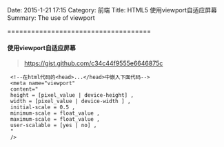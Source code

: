 Date: 2015-1-21 17:15
Category: 前端
Title: HTML5 使用viewport自适应屏幕
Summary: The use of viewport

====================================

#### 使用viewport自适应屏幕

> https://gist.github.com/c34c44f9555e6646875c

     <!--在html代码的<head>...</head>中嵌入下面代码-->
     <meta name="viewport"
     content="
     height = [pixel_value | device-height] ,
     width = [pixel_value | device-width ] ,
     initial-scale = 0.5 ,
     minimum-scale = float_value ,
     maximum-scale = float_value ,
     user-scalable = [yes | no] ,
     "
     /> 
